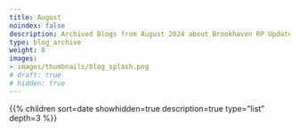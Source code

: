 ```yaml
---
title: August
noindex: false
description: Archived Blogs from August 2024 about Brookhaven RP Updates, exciting news, and new findings
type: blog_archive
weight: 8
images:
- images/thumbnails/blog_splash.png
# draft: true
# hidden: true
---
```




{{% children sort=date showhidden=true description=true type="list" depth=3 %}}
